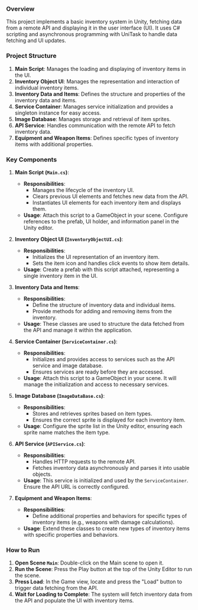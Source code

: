 ### Overview

This project implements a basic inventory system in Unity, fetching data from a remote API and displaying it in the user interface (UI). It uses C# scripting and asynchronous programming with UniTask to handle data fetching and UI updates.

### Project Structure

1. **Main Script**: Manages the loading and displaying of inventory items in the UI.
2. **Inventory Object UI**: Manages the representation and interaction of individual inventory items.
3. **Inventory Data and Items**: Defines the structure and properties of the inventory data and items.
4. **Service Container**: Manages service initialization and provides a singleton instance for easy access.
5. **Image Database**: Manages storage and retrieval of item sprites.
6. **API Service**: Handles communication with the remote API to fetch inventory data.
7. **Equipment and Weapon Items**: Defines specific types of inventory items with additional properties.

### Key Components

1. **Main Script (`Main.cs`)**:
   - **Responsibilities**:
     - Manages the lifecycle of the inventory UI.
     - Clears previous UI elements and fetches new data from the API.
     - Instantiates UI elements for each inventory item and displays them.
   - **Usage**: Attach this script to a GameObject in your scene. Configure references to the prefab, UI holder, and information panel in the Unity editor.

2. **Inventory Object UI (`InventoryObjectUI.cs`)**:
   - **Responsibilities**:
     - Initializes the UI representation of an inventory item.
     - Sets the item icon and handles click events to show item details.
   - **Usage**: Create a prefab with this script attached, representing a single inventory item in the UI.

3. **Inventory Data and Items**:
   - **Responsibilities**:
     - Define the structure of inventory data and individual items.
     - Provide methods for adding and removing items from the inventory.
   - **Usage**: These classes are used to structure the data fetched from the API and manage it within the application.

4. **Service Container (`ServiceContainer.cs`)**:
   - **Responsibilities**:
     - Initializes and provides access to services such as the API service and image database.
     - Ensures services are ready before they are accessed.
   - **Usage**: Attach this script to a GameObject in your scene. It will manage the initialization and access to necessary services.

5. **Image Database (`ImageDataBase.cs`)**:
   - **Responsibilities**:
     - Stores and retrieves sprites based on item types.
     - Ensures the correct sprite is displayed for each inventory item.
   - **Usage**: Configure the sprite list in the Unity editor, ensuring each sprite name matches the item type.

6. **API Service (`APIService.cs`)**:
   - **Responsibilities**:
     - Handles HTTP requests to the remote API.
     - Fetches inventory data asynchronously and parses it into usable objects.
   - **Usage**: This service is initialized and used by the `ServiceContainer`. Ensure the API URL is correctly configured.

7. **Equipment and Weapon Items**:
   - **Responsibilities**:
     - Define additional properties and behaviors for specific types of inventory items (e.g., weapons with damage calculations).
   - **Usage**: Extend these classes to create new types of inventory items with specific properties and behaviors.

### How to Run

1. **Open Scene `Main`**: Double-click on the Main scene to open it.
2. **Run the Scene**: Press the Play button at the top of the Unity Editor to run the scene.
3. **Press Load**: In the Game view, locate and press the "Load" button to trigger data fetching from the API.
4. **Wait for Loading to Complete**: The system will fetch inventory data from the API and populate the UI with inventory items.
